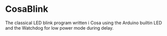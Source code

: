 CosaBlink
====

The classical LED blink program written i Cosa using the Arduino builtin LED and the Watchdog for low power mode during delay.
